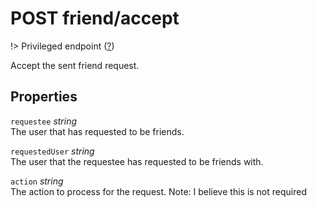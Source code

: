 # <span class="badge badge-light">POST</span> <span class="badge badge-light">friend/accept</span>

!> Privileged endpoint ([?](privileged.md))

Accept the sent friend request.

## Properties

`requestee` *string*  
The user that has requested to be friends.

`requestedUser` *string*  
The user that the requestee has requested to be friends with.

`action` *string*  
The action to process for the request. Note: I believe this is not required



